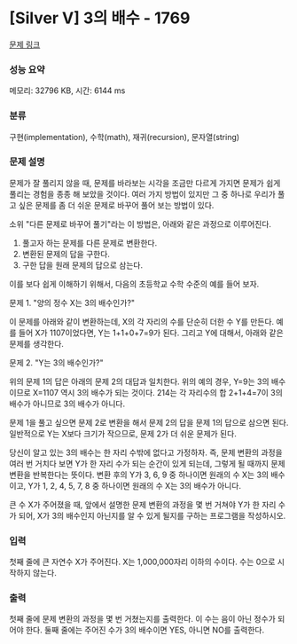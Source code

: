 # [Silver V] 3의 배수 - 1769 

[문제 링크](https://www.acmicpc.net/problem/1769) 

### 성능 요약

메모리: 32796 KB, 시간: 6144 ms

### 분류

구현(implementation), 수학(math), 재귀(recursion), 문자열(string)

### 문제 설명

<p>문제가 잘 풀리지 않을 때, 문제를 바라보는 시각을 조금만 다르게 가지면 문제가 쉽게 풀리는 경험을 종종 해 보았을 것이다. 여러 가지 방법이 있지만 그 중 하나로 우리가 풀고 싶은 문제를 좀 더 쉬운 문제로 바꾸어 풀어 보는 방법이 있다.</p>

<p>소위 "다른 문제로 바꾸어 풀기"라는 이 방법은, 아래와 같은 과정으로 이루어진다.</p>

<ol>
	<li>풀고자 하는 문제를 다른 문제로 변환한다.</li>
	<li>변환된 문제의 답을 구한다.</li>
	<li>구한 답을 원래 문제의 답으로 삼는다.</li>
</ol>

<p>이를 보다 쉽게 이해하기 위해서, 다음의 초등학교 수학 수준의 예를 들어 보자.</p>

<p>문제 1. "양의 정수 X는 3의 배수인가?"</p>

<p>이 문제를 아래와 같이 변환하는데, X의 각 자리의 수를 단순히 더한 수 Y를 만든다. 예를 들어 X가 1107이었다면, Y는 1+1+0+7=9가 된다. 그리고 Y에 대해서, 아래와 같은 문제를 생각한다.</p>

<p>문제 2. "Y는 3의 배수인가?"</p>

<p>위의 문제 1의 답은 아래의 문제 2의 대답과 일치한다. 위의 예의 경우, Y=9는 3의 배수이므로 X=1107 역시 3의 배수가 되는 것이다. 214는 각 자리수의 합 2+1+4=7이 3의 배수가 아니므로 3의 배수가 아니다.</p>

<p>문제 1을 풀고 싶으면 문제 2로 변환을 해서 문제 2의 답을 문제 1의 답으로 삼으면 된다. 일반적으로 Y는 X보다 크기가 작으므로, 문제 2가 더 쉬운 문제가 된다.</p>

<p>당신이 알고 있는 3의 배수는 한 자리 수밖에 없다고 가정하자. 즉, 문제 변환의 과정을 여러 번 거치다 보면 Y가 한 자리 수가 되는 순간이 있게 되는데, 그렇게 될 때까지 문제 변환을 반복한다는 뜻이다. 변환 후의 Y가 3, 6, 9 중 하나이면 원래의 수 X는 3의 배수이고, Y가 1, 2, 4, 5, 7, 8 중 하나이면 원래의 수 X는 3의 배수가 아니다.</p>

<p>큰 수 X가 주어졌을 때, 앞에서 설명한 문제 변환의 과정을 몇 번 거쳐야 Y가 한 자리 수가 되어, X가 3의 배수인지 아닌지를 알 수 있게 될지를 구하는 프로그램을 작성하시오.</p>

### 입력 

 <p>첫째 줄에 큰 자연수 X가 주어진다. X는 1,000,000자리 이하의 수이다. 수는 0으로 시작하지 않는다.</p>

### 출력 

 <p>첫째 줄에 문제 변환의 과정을 몇 번 거쳤는지를 출력한다. 이 수는 음이 아닌 정수가 되어야 한다. 둘째 줄에는 주어진 수가 3의 배수이면 YES, 아니면 NO를 출력한다.</p>

